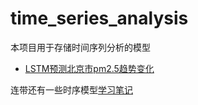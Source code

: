 # time_series_analysis

本项目用于存储时间序列分析的模型
- [LSTM预测北京市pm2.5趋势变化](https://github.com/hangzhang23/time_series_analysis/blob/main/pm2.5_lstm.ipynb)

连带还有一些时序模型[学习笔记](https://github.com/hangzhang23/time_series_analysis/tree/main/%E7%AC%94%E8%AE%B0)
